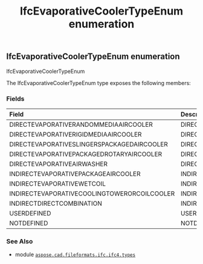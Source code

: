 ﻿---
title: IfcEvaporativeCoolerTypeEnum enumeration
second_title: Aspose.CAD for Python via .NET API References
description: 
type: docs
weight: 2700
url: /aspose.cad.fileformats.ifc.ifc4.types/ifcevaporativecoolertypeenum/
is_root: false
---

## IfcEvaporativeCoolerTypeEnum enumeration

IfcEvaporativeCoolerTypeEnum



The IfcEvaporativeCoolerTypeEnum type exposes the following members:

### Fields
| Field | Description |
| :- | :- |
| DIRECTEVAPORATIVERANDOMMEDIAAIRCOOLER | DIRECTEVAPORATIVERANDOMMEDIAAIRCOOLER |
| DIRECTEVAPORATIVERIGIDMEDIAAIRCOOLER | DIRECTEVAPORATIVERIGIDMEDIAAIRCOOLER |
| DIRECTEVAPORATIVESLINGERSPACKAGEDAIRCOOLER | DIRECTEVAPORATIVESLINGERSPACKAGEDAIRCOOLER |
| DIRECTEVAPORATIVEPACKAGEDROTARYAIRCOOLER | DIRECTEVAPORATIVEPACKAGEDROTARYAIRCOOLER |
| DIRECTEVAPORATIVEAIRWASHER | DIRECTEVAPORATIVEAIRWASHER |
| INDIRECTEVAPORATIVEPACKAGEAIRCOOLER | INDIRECTEVAPORATIVEPACKAGEAIRCOOLER |
| INDIRECTEVAPORATIVEWETCOIL | INDIRECTEVAPORATIVEWETCOIL |
| INDIRECTEVAPORATIVECOOLINGTOWERORCOILCOOLER | INDIRECTEVAPORATIVECOOLINGTOWERORCOILCOOLER |
| INDIRECTDIRECTCOMBINATION | INDIRECTDIRECTCOMBINATION |
| USERDEFINED | USERDEFINED |
| NOTDEFINED | NOTDEFINED |



### See Also
* module [`aspose.cad.fileformats.ifc.ifc4.types`](..)
